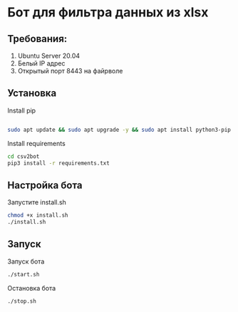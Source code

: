 # Бот для фильтра данных из xlsx

## Требования:
1. Ubuntu Server 20.04
2. Белый IP адрес
3. Открытый порт 8443 на файрволе

## Установка

Install pip
```bash

sudo apt update && sudo apt upgrade -y && sudo apt install python3-pip -y
```
Install requirements
```bash
cd csv2bot
pip3 install -r requirements.txt
```

## Настройка бота

Запустите install.sh
```bash
chmod +x install.sh
./install.sh
```
## Запуск

Запуск бота
```bash
./start.sh
```
Остановка бота
```bash
./stop.sh
```